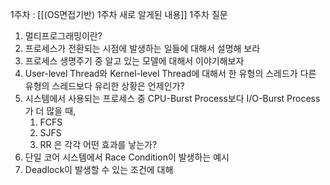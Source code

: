 1주차 : [[(OS면접기반) 1주차 새로 알게된 내용]]
1주차 질문

1. 멀티프로그래밍이란?
1. 프로세스가 전환되는 시점에 발생하는 일들에 대해서 설명해 보라
2. 프로세스 생명주기 중 알고 있는 모델에 대해서 이야기해보자
2. User-level Thread와 Kernel-level Thread에 대해서 한 유형의 스레드가 다른 유형의 스레드보다 유리한 상황은 언제인가?
3. 시스템에서 사용되는 프로세스 중 CPU-Burst Process보다 I/O-Burst Process가 더 많을 때,
	1. FCFS
	2. SJFS
	3. RR
	은 각각 어떤 효과를 낳는가?
4. 단일 코어 시스템에서 Race Condition이 발생하는 예시
5. Deadlock이 발생할 수 있는 조건에 대해

